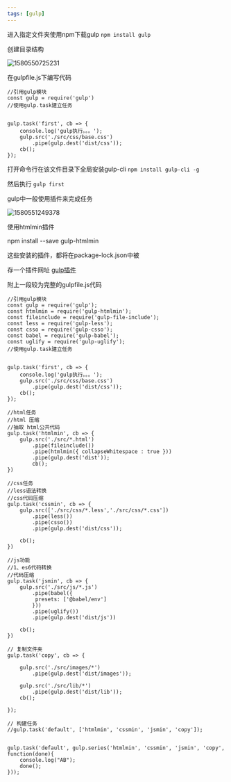```yaml
---
tags: [gulp]
---
```


进入指定文件夹使用npm下载gulp `npm install gulp`

创建目录结构

![1580550725231](http://picture.zyuhn.top/myblog/gulp/20200201175206-683558.png)

在gulpfile.js下编写代码

```
//引用gulp模块
const gulp = require('gulp')
//使用gulp.task建立任务


gulp.task('first', cb => {
    console.log('gulp执行。。。');
    gulp.src('./src/css/base.css')
        .pipe(gulp.dest('dist/css'));
    cb();
});
```

打开命令行在该文件目录下全局安装gulp-cli `npm install gulp-cli -g`

然后执行 `gulp first`



gulp中一般使用插件来完成任务

![1580551249378](http://picture.zyuhn.top/myblog/gulp/20200201180050-768753.png)

使用htmlmin插件

npm install --save gulp-htmlmin

这些安装的插件，都将在package-lock.json中被

存一个插件网址  [gulp插件](https://www.npmjs.com/package)

附上一段较为完整的gulpfile.js代码

```
//引用gulp模块
const gulp = require('gulp');
const htmlmin = require('gulp-htmlmin');
const fileinclude = require('gulp-file-include');
const less = require('gulp-less');
const csso = require('gulp-csso');
const babel = require('gulp-babel');
const uglify = require('gulp-uglify');
//使用gulp.task建立任务


gulp.task('first', cb => {
    console.log('gulp执行。。。');
    gulp.src('./src/css/base.css')
        .pipe(gulp.dest('dist/css'));
    cb();
});

//html任务
//html 压缩
//抽取 html公共代码
gulp.task('htmlmin', cb => {
    gulp.src('./src/*.html')
        .pipe(fileinclude())
        .pipe(htmlmin({ collapseWhitespace : true }))
        .pipe(gulp.dest('dist'));
        cb();
})

//css任务
//less语法转换
//css代码压缩
gulp.task('cssmin', cb => {
    gulp.src(['./src/css/*.less','./src/css/*.css'])
        .pipe(less())
        .pipe(csso())
        .pipe(gulp.dest('dist/css'));

    cb();
})

//js功能
//1、es6代码转换
//代码压缩
gulp.task('jsmin', cb => {
    gulp.src('./src/js/*.js')
        .pipe(babel({
         presets: ['@babel/env']
        }))
        .pipe(uglify())
        .pipe(gulp.dest('dist/js'))

    cb();
})

// 复制文件夹
gulp.task('copy', cb => {

	gulp.src('./src/images/*')
		.pipe(gulp.dest('dist/images'));

	gulp.src('./src/lib/*')
        .pipe(gulp.dest('dist/lib'));
    cb();
        
});

// 构建任务
//gulp.task('default', ['htmlmin', 'cssmin', 'jsmin', 'copy']);


gulp.task('default', gulp.series('htmlmin', 'cssmin', 'jsmin', 'copy', function(done){
	console.log("AB");
	done();
}));
```

